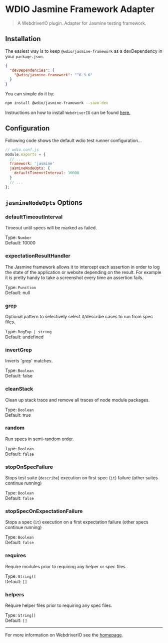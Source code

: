 WDIO Jasmine Framework Adapter
==============================

> A WebdriverIO plugin. Adapter for Jasmine testing framework.

## Installation

The easiest way is to keep `@wdio/jasmine-framework` as a devDependency in your `package.json`.

```json
{
  "devDependencies": {
    "@wdio/jasmine-framework": "^6.3.6"
  }
}
```

You can simple do it by:

```bash
npm install @wdio/jasmine-framework --save-dev
```

Instructions on how to install `WebdriverIO` can be found [here.](https://webdriver.io/docs/gettingstarted)

## Configuration

Following code shows the default wdio test runner configuration...

```js
// wdio.conf.js
module.exports = {
  // ...
  framework: 'jasmine'
  jasmineNodeOpts: {
    defaultTimeoutInterval: 10000
  }
  // ...
};
```

## `jasmineNodeOpts` Options

### defaultTimeoutInterval
Timeout until specs will be marked as failed.

Type: `Number`<br />
Default: 10000

### expectationResultHandler
The Jasmine framework allows it to intercept each assertion in order to log the state of the application
or website depending on the result. For example it is pretty handy to take a screenshot every time
an assertion fails.

Type: `Function`<br />
Default: null

### grep
Optional pattern to selectively select it/describe cases to run from spec files.

Type: `RegExp | string`<br />
Default: undefined

### invertGrep
Inverts 'grep' matches.

Type: `Boolean`<br />
Default: false

### cleanStack
Clean up stack trace and remove all traces of node module packages.

Type: `Boolean`<br />
Default: true

### random
Run specs in semi-random order.

Type: `Boolean`<br />
Default: `false`

### stopOnSpecFailure
Stops test suite (`describe`) execution on first spec (`it`) failure (other suites continue running)

Type: `Boolean`<br />
Default: `false`

### stopSpecOnExpectationFailure
Stops a spec (`it`) execution on a first expectation failure (other specs continue running)

Type: `Boolean`<br />
Default: `false`

### requires
Require modules prior to requiring any helper or spec files.

Type: `String[]`<br />
Default: `[]`

### helpers
Require helper files prior to requiring any spec files.

Type: `String[]`<br />
Default: `[]`

----

For more information on WebdriverIO see the [homepage](https://webdriver.io).
